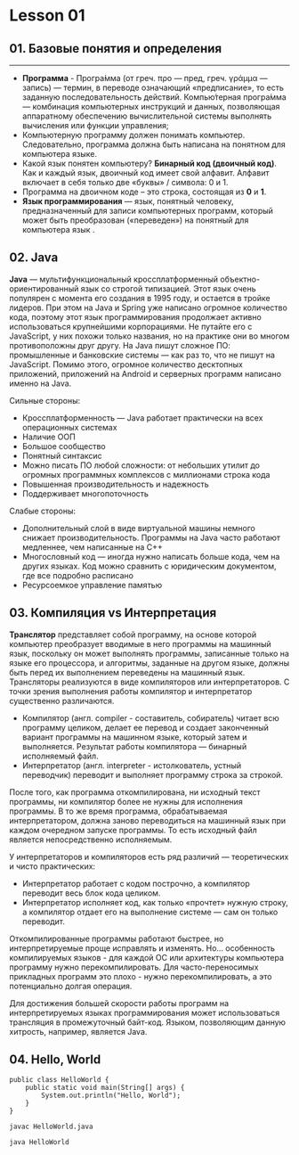 # Lesson 01

## 01. Базовые понятия и определения
___
- **Программа** - Програ́мма (от греч. προ — пред, греч. γράμμα — запись) — термин, в переводе означающий «предписание», то есть заданную последовательность действий.
  Компью́терная програ́мма — комбинация компьютерных инструкций и данных, позволяющая аппаратному обеспечению вычислительной системы выполнять вычисления или функции управления;
- Компьютерную программу должен понимать компьютер. Следовательно, программа должна быть написана на понятном для компьютера языке. 
- Какой язык понятен компьютеру? **Бинарный код (двоичный код)**. 
Как и каждый язык, двоичный код имеет свой алфавит. Алфавит включает в себя только две «буквы» / символа: 0 и 1. 
- Программа на двоичном коде – это строка, состоящая из **0** и **1**.
- **Язык программирования** — язык, понятный человеку, предназначенный для записи компьютерных программ, который может быть преобразован («переведен») на понятный для компьютера язык .


## 02. Java

**Java** — мультифункциональный кроссплатформенный объектно-ориентированный язык  со строгой типизацией. 
Этот язык очень популярен с момента его создания в 1995 году, и остается в тройке лидеров. При этом на Java и Spring уже написано огромное количество кода, поэтому этот язык программирования продолжает активно использоваться крупнейшими корпорациями.
Не путайте его с JavaScript, у них похожи только названия, но на практике они во многом противоположны друг другу.
На Java пишут сложное ПО: промышленные и банковские системы — как раз то, что не пишут на JavaScript. Помимо этого, огромное количество десктопных приложений, приложений на Android и серверных программ написано именно на Java.

Сильные стороны:
- Кроссплатформенность — Java работает практически на всех операционных системах 
- Наличие ООП 
- Большое сообщество 
- Понятный синтаксис 
- Можно писать ПО любой сложности: от небольших утилит до огромных программных комплексов с миллионами строка кода 
- Повышенная производительность и надежность 
- Поддерживает многопоточность

Слабые стороны:
- Дополнительный слой в виде виртуальной машины немного снижает производительность. Программы на Java часто работают медленнее, чем написанные на С++ 
- Многословный код — иногда нужно написать больше кода, чем на других языках. Код можно сравнить с юридическим документом, где все подробно расписано 
- Ресурсоемкое управление памятью

## 03. Компиляция vs Интерпретация
**Транслятор** представляет собой программу, на основе которой компьютер преобразует вводимые в него программы на машинный язык, поскольку он может выполнять программы, записанные только на языке его процессора, и алгоритмы, заданные на другом языке, должны быть перед их выполнением переведены на машинный язык.
Трансляторы реализуются в виде компиляторов или интерпретаторов. С точки зрения выполнения работы компилятор и интерпретатор существенно различаются.
- Компилятор (англ. compiler - составитель, собиратель) читает всю программу целиком, делает ее перевод и создает законченный вариант программы на машинном языке, который затем и выполняется. Результат работы компилятора — бинарный исполняемый файл.
- Интерпретатор (англ. interpreter - истолкователь, устный переводчик) переводит и выполняет программу строка за строкой.

После того, как программа откомпилирована, ни исходный текст программы, ни компилятор более не нужны для исполнения программы. В то же время программа, обрабатываемая интерпретатором, должна заново переводиться на машинный язык при каждом очередном запуске программы. То есть исходный файл является непосредственно исполняемым.

У интерпретаторов и компиляторов есть ряд различий — теоретических и чисто практических:

- Интерпретатор работает с кодом построчно, а компилятор переводит весь блок кода целиком. 
- Интерпретатор исполняет код, как только «прочтет» нужную строку, а компилятор отдает его на выполнение системе — сам он только переводит.

Откомпилированные программы работают быстрее, но интерпретируемые проще исправлять и изменять. Но… особенность компилируемых языков - для каждой ОС или архитектуры компьютера программу нужно перекомпилировать. Для часто-переносимых прикладных программ это плохо - нужно перекомпилировать, а это потенциально долгая операция. 

Для достижения большей скорости работы программ на интерпретируемых языках программирования может использоваться трансляция в промежуточный байт-код. 
Языком, позволяющим данную хитрость, например, является Java.


## 04. Hello, World

```
public class HelloWorld {
    public static void main(String[] args) {
        System.out.println("Hello, World");
    }
}
```

```agsl
javac HelloWorld.java
```

```
java HelloWorld

```